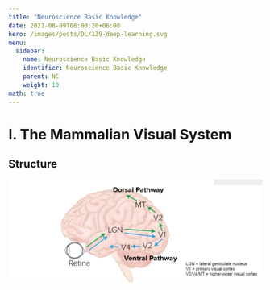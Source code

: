 ```yaml
---
title: "Neuroscience Basic Knowledge"
date: 2021-08-09T06:00:20+06:00
hero: /images/posts/DL/139-deep-learning.svg
menu:
  sidebar:
    name: Neuroscience Basic Knowledge
    identifier: Neuroscience Basic Knowledge
    parent: NC
    weight: 10
math: true
---
```


# I. The Mammalian Visual System
## Structure
![](/images/posts/NC/2.JPG)


